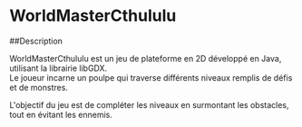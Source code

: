 # WorldMasterCthululu

##Description  

WorldMasterCthululu est un jeu de plateforme en 2D développé en Java, utilisant la librairie libGDX.  
Le joueur incarne un poulpe qui traverse différents niveaux remplis de défis et de monstres.  
  
L'objectif du jeu est de compléter les niveaux en surmontant les obstacles, tout en évitant les ennemis.
